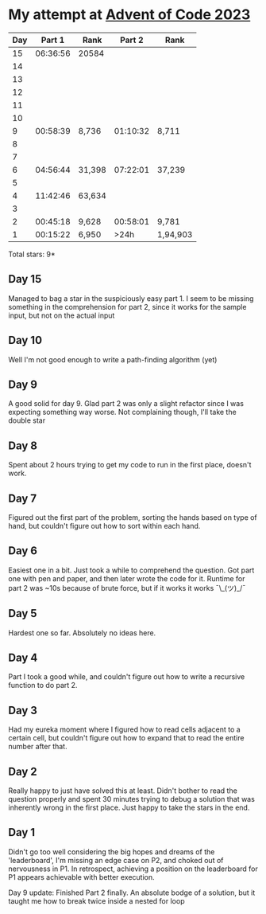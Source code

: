 # My attempt at [Advent of Code 2023]("https://adventofcode.com/2023")

<!--
α 224
β 225
η 951
ω 969
θ 952
λ 955
μ 956
π 227
σ 963 
φ 966   
-->

| Day | Part 1   | Rank   | Part 2   | Rank     |
| --- | -------- | ------ | -------- | -------- |
| 15  | 06:36:56 | 20584  |          |          |
| 14  |          |        |          |          |
| 13  |          |        |          |          |
| 12  |          |        |          |          |
| 11  |          |        |          |          |
| 10  |          |        |          |          |
| 9   | 00:58:39 | 8,736  | 01:10:32 | 8,711    |
| 8   |          |        |          |          |
| 7   |          |        |          |          |
| 6   | 04:56:44 | 31,398 | 07:22:01 | 37,239   |
| 5   |          |        |          |          |
| 4   | 11:42:46 | 63,634 |          |          |
| 3   |          |        |          |          |
| 2   | 00:45:18 | 9,628  | 00:58:01 | 9,781    |
| 1   | 00:15:22 | 6,950  | >24h     | 1,94,903 |

Total stars: 9*

## Day 15
Managed to bag a star in the suspiciously easy part 1. I seem to be 
missing something in the comprehension for part 2, since it works for the 
sample input, but not on the actual input

## Day 10
Well I'm not good enough to write a path-finding algorithm (yet) 

## Day 9
A good solid for day 9. Glad part 2 was only a slight refactor since I 
was expecting something way worse. Not complaining though, I'll take the
double star

## Day 8
Spent about 2 hours trying to get my code to run in the first place, doesn't work.

## Day 7
Figured out the first part of the problem, sorting the hands based on type of hand,
but couldn't figure out how to sort within each hand.

## Day 6
Easiest one in a bit. Just took a while to comprehend 
the question. Got part one with pen and paper, and then
later wrote the code for it. Runtime for part 2 was
~10s because of brute force, but if it works it works ¯\\_(ツ)\_/¯

## Day 5
Hardest one so far. Absolutely no ideas here.

## Day 4
Part I took a good while, and couldn't figure out
how to write a recursive function to do part 2.

## Day 3
Had my eureka moment where I figured how to read cells 
adjacent to a certain cell, but couldn't figure out how to 
expand that to read the entire number after that.

## Day 2
Really happy to just have solved this at least. Didn't bother
to read the question properly and spent 30 minutes 
trying to debug a solution that was inherently wrong in the 
first place. Just happy to take the stars in the end.

## Day 1
Didn't go too well considering the big hopes and dreams of 
the 'leaderboard', I'm missing an edge case on P2, and 
choked out of nervousness in P1. In retrospect, achieving a
position on the leaderboard for P1 appears achievable
with better execution. 

Day 9 update: Finished Part 2 finally. An absolute bodge
of a solution, but it taught me how to break twice inside a 
nested for loop
